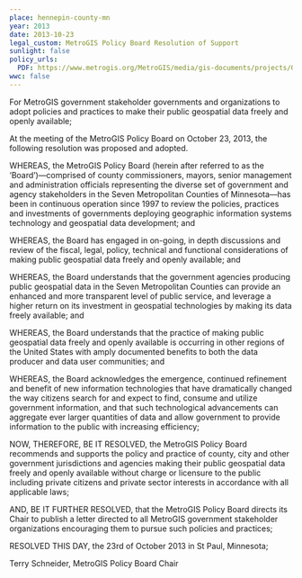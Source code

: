 ```yaml
---
place: hennepin-county-mn
year: 2013
date: 2013-10-23
legal_custom: MetroGIS Policy Board Resolution of Support
sunlight: false
policy_urls:
  PDF: https://www.metrogis.org/MetroGIS/media/gis-documents/projects/003_MetroGISPolicyBoard_ResolutionOfSupport.pdf
wwc: false
---
```


For MetroGIS government stakeholder governments and organizations to adopt policies and practices to make their public geospatial data freely and openly available;

At the meeting of the MetroGIS Policy Board on October 23, 2013, the following resolution was proposed and adopted.

WHEREAS, the MetroGIS Policy Board (herein after referred to as the ‘Board’)—comprised of county commissioners, mayors, senior management and administration officials representing the diverse set of government and agency stakeholders in the Seven Metropolitan Counties of Minnesota—has been in continuous operation since 1997 to review the policies, practices and investments of governments deploying geographic information systems technology and geospatial data development; and

WHEREAS, the Board has engaged in on-going, in depth discussions and review of the fiscal, legal, policy, technical and functional considerations of making public geospatial data freely and openly available; and

WHEREAS, the Board understands that the government agencies producing public geospatial data in the Seven Metropolitan Counties can provide an enhanced and more transparent level of public service, and leverage a higher return on its investment in geospatial technologies by making its data freely available; and

WHEREAS, the Board understands that the practice of making public geospatial data freely and openly available is occurring in other regions of the United States with amply documented benefits to both the data producer and data user communities; and

WHEREAS, the Board acknowledges the emergence, continued refinement and benefit of new information technologies that have dramatically changed the way citizens search for and expect to find, consume and utilize government information, and that such technological advancements can aggregate ever larger quantities of data and allow government to provide information to the public with increasing efficiency;

NOW, THEREFORE, BE IT RESOLVED, the MetroGIS Policy Board recommends and supports the policy and practice of county, city and other government jurisdictions and agencies making their public geospatial data freely and openly available without charge or licensure to the public including private citizens and private sector interests in accordance with all applicable laws;

AND, BE IT FURTHER RESOLVED, that the MetroGIS Policy Board directs its Chair to publish a letter directed to all MetroGIS government stakeholder organizations encouraging them to pursue such policies and practices;

RESOLVED THIS DAY, the 23rd of October 2013 in St Paul, Minnesota;

Terry Schneider, MetroGIS Policy Board Chair
